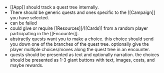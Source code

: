 - [[App]] should track a quest tree internally.
- There should be generic quests and ones specific to the [[Campaign]] you have selected.
- can be failed
- could give or require [[Resources]]/[[Cards]] from a random player participating in the [[Encounter]].
- abstractly quests want you to make a choice. this choice should send you down one of the branches of the quest tree. optionally give the player multiple choices/moves along the quest tree in an encounter.
- quests should be presented as text and optionally narration. the choices should be presented as 1-3 giant buttons with text, images, costs, and maybe rewards.